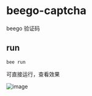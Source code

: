 # beego-captcha
beego 验证码


## run
~~~
bee run
~~~
可直接运行，查看效果


![image](https://github.com/scloudrun/beego-captcha/blob/master/screenshots/beego.png)
